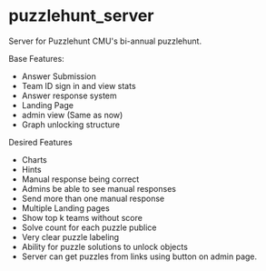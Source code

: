 # puzzlehunt_server
Server for Puzzlehunt CMU's bi-annual puzzlehunt.

Base Features:
* Answer Submission
* Team ID sign in and view stats
* Answer response system
* Landing Page
* admin view (Same as now)
* Graph unlocking structure


Desired Features
* Charts 
* Hints
* Manual response being correct
* Admins be able to see manual responses
* Send more than one manual response
* Multiple Landing pages
* Show top k teams without score
* Solve count for each puzzle publice
* Very clear puzzle labeling
* Ability for puzzle solutions to unlock objects
* Server can get puzzles from links using button on admin page.
